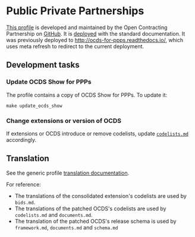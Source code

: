 # Public Private Partnerships

[This profile](http://standard.open-contracting.org/profiles/ppp/latest/en/) is developed and maintained by the Open Contracting Partnership on [GitHub](https://github.com/open-contracting/public-private-partnerships). It is [deployed](http://standard.open-contracting.org/profiles/ppp/) with the standard documentation. It was previously deployed to <http://ocds-for-ppps.readthedocs.io/>, which uses meta refresh to redirect to the current deployment.

## Development tasks

### Update OCDS Show for PPPs

The profile contains a copy of OCDS Show for PPPs. To update it:

```shell
make update_ocds_show
```

### Change extensions or version of OCDS

If extensions or OCDS introduce or remove codelists, update [`codelists.md`](https://github.com/open-contracting/public-private-partnerships/blob/master/docs/reference/codelists.md) accordingly.

## Translation

See the generic profile [translation documentation](../translation).

For reference:

* The translations of the consolidated extension's codelists are used by `bids.md`.
* The translations of the patched OCDS's codelists are used by `codelists.md` and `documents.md`.
* The translation of the patched OCDS's release schema is used by `framework.md`, `documents.md` and `schema.md`
